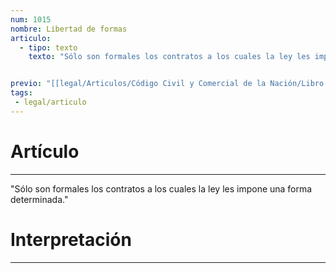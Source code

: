 ```yaml
---
num: 1015
nombre: Libertad de formas
articulo: 
  - tipo: texto
    texto: "Sólo son formales los contratos a los cuales la ley les impone una forma determinada."


previo: "[[legal/Articulos/Código Civil y Comercial de la Nación/Libro Tercero/Título 2/Capítulo 7/Capítulo 7, Forma.md|Capítulo 7, Forma]]"
tags: 
 - legal/articulo
---
```

# Artículo
---
"Sólo son formales los contratos a los cuales la ley les impone una forma determinada."

# Interpretación
---
